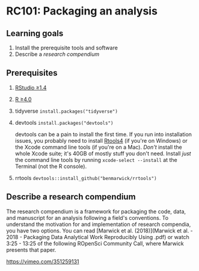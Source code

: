 # RC101: Packaging an analysis

## Learning goals

1.  Install the prerequisite tools and software
2.  Describe a *research compendium*

## Prerequisites

1.  [RStudio ≥1.4](https://www.rstudio.com/products/rstudio/download/)

2.  [R ≥4.0](https://cran.r-project.org/)

3.  tidyverse `install.packages("tidyverse")`

4.  devtools `install.packages("devtools")`

    devtools can be a pain to install the first time. If you run into installation issues, you probably need to install [Rtools4](https://cran.r-project.org/bin/windows/Rtools/) (if you're on Windows) or the Xcode command line tools (if you're on a Mac). *Don't* install the whole Xcode suite; it's 40GB of mostly stuff you don't need. Install *just* the command line tools by running `xcode-select --install` at the Terminal (not the R console).

7.  rrtools `devtools::install_github("benmarwick/rrtools")`

## Describe a research compendium

The research compendium is a framework for packaging the code, data, and manuscript for an analysis following a field's conventions. To understand the motivation for and implementation of research compendia, you have two options. You can read [Marwick et al. (2018)](Marwick et al. - 2018 - Packaging Data Analytical Work Reproducibly Using .pdf) or watch 3:25 - 13:25 of the following ROpenSci Community Call, where Marwick presents that paper.

https://vimeo.com/351259131
